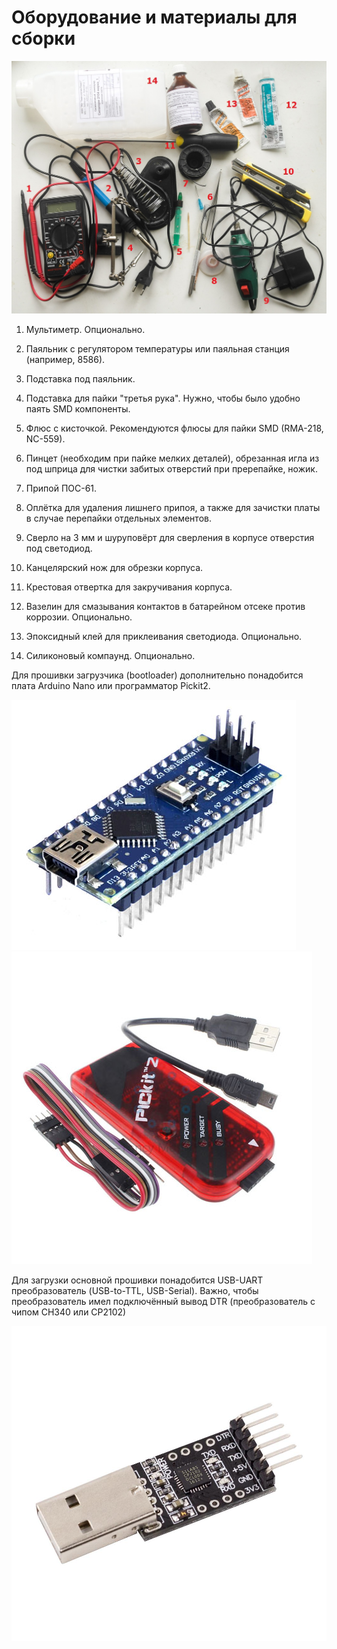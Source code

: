 # Оборудование и материалы для сборки

![](/img/equip.jpg?raw=true)

1. Мультиметр. Опционально.

2. Паяльник с регулятором температуры или паяльная станция (например, 8586).

3. Подставка под паяльник.

4. Подставка для пайки "третья рука". Нужно, чтобы было удобно паять SMD компоненты.

5. Флюс с кисточкой. Рекомендуются флюсы для пайки SMD (RMA-218, NC-559).

6. Пинцет (необходим при пайке мелких деталей), обрезанная игла из под шприца для чистки забитых отверстий при пререпайке, ножик.

7. Припой ПОС-61.

8. Оплётка для удаления лишнего припоя, а также для зачистки платы в случае перепайки отдельных элементов.

9. Сверло на 3 мм и шуруповёрт для сверления в корпусе отверстия под светодиод.

10. Канцелярский нож для обрезки корпуса.

11. Крестовая отвертка для закручивания корпуса.

12. Вазелин для смазывания контактов в батарейном отсеке против коррозии. Опционально.

13. Эпоксидный клей для приклеивания светодиода. Опционально.

14. Силиконовый компаунд. Опционально.


Для прошивки загрузчика (bootloader) дополнительно понадобится плата Arduino Nano или программатор Pickit2.

![](/img/nano.jpg?raw=true "Arduino Nano")
![](/img/pickit2.jpg?raw=true "Pickit2")

Для загрузки основной прошивки понадобится USB-UART преобразователь (USB-to-TTL, USB-Serial).
Важно, чтобы преобразователь имел подключённый вывод DTR (преобразователь с чипом CH340 или CP2102)

![](/img/UsbToTtl.jpg?raw=true)

